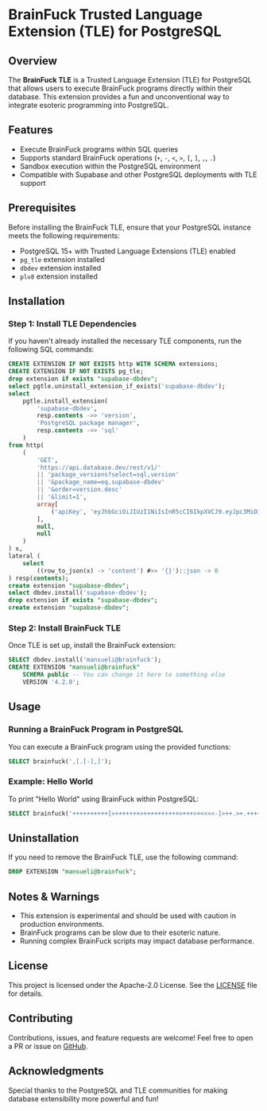 # BrainFuck Trusted Language Extension (TLE) for PostgreSQL

## Overview
The **BrainFuck TLE** is a Trusted Language Extension (TLE) for PostgreSQL that allows users to execute BrainFuck programs directly within their database. This extension provides a fun and unconventional way to integrate esoteric programming into PostgreSQL.

## Features
- Execute BrainFuck programs within SQL queries
- Supports standard BrainFuck operations (`+`, `-`, `<`, `>`, `[`, `]`, `,`, `.`)
- Sandbox execution within the PostgreSQL environment
- Compatible with Supabase and other PostgreSQL deployments with TLE support

## Prerequisites
Before installing the BrainFuck TLE, ensure that your PostgreSQL instance meets the following requirements:
- PostgreSQL 15+ with Trusted Language Extensions (TLE) enabled
- `pg_tle` extension installed
- `dbdev` extension installed
-  `plv8` extension installed

## Installation
### Step 1: Install TLE Dependencies
If you haven't already installed the necessary TLE components, run the following SQL commands:

```sql
CREATE EXTENSION IF NOT EXISTS http WITH SCHEMA extensions;
CREATE EXTENSION IF NOT EXISTS pg_tle;
drop extension if exists "supabase-dbdev";
select pgtle.uninstall_extension_if_exists('supabase-dbdev');
select
    pgtle.install_extension(
        'supabase-dbdev',
        resp.contents ->> 'version',
        'PostgreSQL package manager',
        resp.contents ->> 'sql'
    )
from http(
    (
        'GET',
        'https://api.database.dev/rest/v1/'
        || 'package_versions?select=sql,version'
        || '&package_name=eq.supabase-dbdev'
        || '&order=version.desc'
        || '&limit=1',
        array[
            ('apiKey', 'eyJhbGciOiJIUzI1NiIsInR5cCI6IkpXVCJ9.eyJpc3MiOiJzdXBhYmFzZSIsInJlZiI6InhtdXB0cHBsZnZpaWZyYndtbXR2Iiwicm9sZSI6ImFub24iLCJpYXQiOjE2ODAxMDczNzIsImV4cCI6MTk5NTY4MzM3Mn0.z2CN0mvO2No8wSi46Gw59DFGCTJrzM0AQKsu_5k134s')::http_header
        ],
        null,
        null
    )
) x,
lateral (
    select
        ((row_to_json(x) -> 'content') #>> '{}')::json -> 0
) resp(contents);
create extension "supabase-dbdev";
select dbdev.install('supabase-dbdev');
drop extension if exists "supabase-dbdev";
create extension "supabase-dbdev";
```

### Step 2: Install BrainFuck TLE
Once TLE is set up, install the BrainFuck extension:

```sql
SELECT dbdev.install('mansueli@brainfuck');
CREATE EXTENSION "mansueli@brainfuck"
    SCHEMA public -- You can change it here to something else
    VERSION '4.2.0';
```

## Usage
### Running a BrainFuck Program in PostgreSQL
You can execute a BrainFuck program using the provided functions:

```sql
SELECT brainfuck(',[.[-],]');
```

### Example: Hello World
To print "Hello World" using BrainFuck within PostgreSQL:

```sql
SELECT brainfuck('++++++++++[>+++++++>++++++++++>+++>+<<<<-]>++.>+.+++++++..+++.>.<<+++++++++++++++.>.+++.------.--------.>.>+.','');
```

## Uninstallation
If you need to remove the BrainFuck TLE, use the following command:

```sql
DROP EXTENSION "mansueli@brainfuck";
```

## Notes & Warnings
- This extension is experimental and should be used with caution in production environments.
- BrainFuck programs can be slow due to their esoteric nature.
- Running complex BrainFuck scripts may impact database performance.

## License
This project is licensed under the Apache-2.0 License. See the [LICENSE](https://github.com/mansueli/tle/tree/master?tab=Apache-2.0-1-ov-file#readme) file for details.

## Contributing
Contributions, issues, and feature requests are welcome! Feel free to open a PR or issue on [GitHub](https://github.com/mansueli/tle/tree/master/brainfuck).

## Acknowledgments
Special thanks to the PostgreSQL and TLE communities for making database extensibility more powerful and fun!
